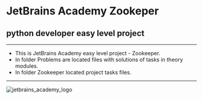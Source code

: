# JetBrains Academy Zookeper
## python developer easy level project

---
<ul>
<li>This is JetBrains Academy easy level project - Zookeeper. </li>

<li>In folder Problems are located files with solutions of tasks in theory modules. </li>

<li>In folder Zookeeper located project tasks files.</li>
</ul>

---

![jetbrains_academy_logo](https://blog.jetbrains.com/wp-content/uploads/2020/03/Banner.png)
